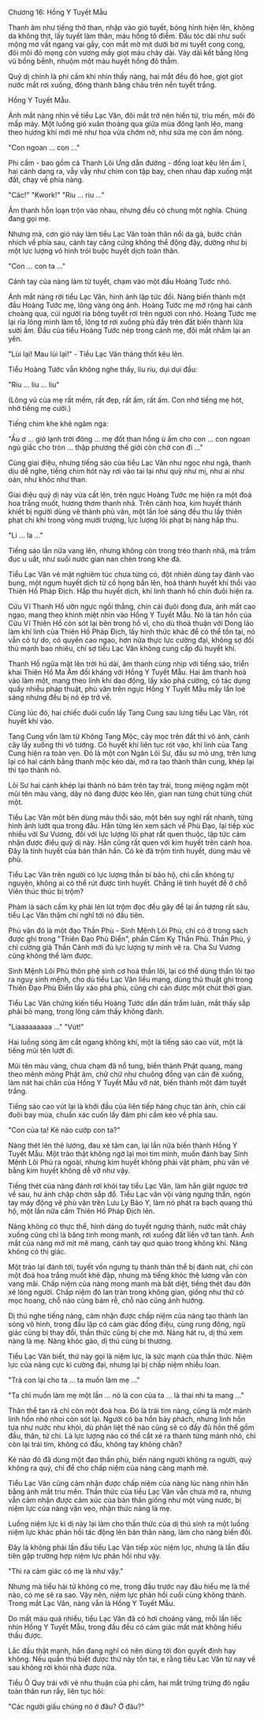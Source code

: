 Chương 16: Hồng Y Tuyết Mẫu 

Thanh âm như tiếng thở than, nhập vào gió tuyết, bóng hình hiện lên, không da không thịt, lấy tuyết làm thân, máu hồng tô điểm. Đầu tóc dài như suối mộng mơ vắt ngang vai gầy, con mắt mờ mịt dưới bờ mi tuyết cong cong, đôi môi đỏ mọng còn vương mấy giọt máu chảy dài. Váy dài kết bằng lông vũ bồng bềnh, nhuộm một màu huyết hồng đỏ thẫm. 

Quỷ dị chính là phi cầm khi nhìn thấy nàng, hai mắt đều đỏ hoe, giọt giọt nước mắt rơi xuống, đông thành băng châu trên nền tuyết trắng. 

Hồng Y Tuyết Mẫu. 

Ánh mắt nàng nhìn về tiểu Lạc Vân, đôi mắt trở nên hiền từ, trìu mến, môi đỏ mấp máy. Một luồng gió xuân thoảng qua giữa mùa đông lạnh lẽo, mang theo hương khí mới mẻ như hoa vừa chớm nở, như sữa mẹ còn ấm nóng. 

"Con ngoan ... con ..."

Phi cầm - bao gồm cả Thanh Lôi Ưng dẫn đường - đồng loạt kêu lên ầm ĩ, hai cánh dang ra, vẫy vẫy như chim con tập bay, chen nhau đáp xuống mặt đất, chạy về phía nàng.

"Các!" "Kwork!" "Riu ... riu ..." 

Âm thanh hỗn loạn trộn vào nhau, nhưng đều có chung một nghĩa. Chúng đang gọi mẹ. 

Nhưng mà, cơn gió này làm tiểu Lạc Vân toàn thân nổi da gà, bước chân nhích về phía sau, cánh tay căng cứng không thể động đậy, dường như bị một lực lượng vô hình trói buộc huyết dịch toàn thân. 

"Con ... con ta ..." 

Cánh tay của nàng làm từ tuyết, chạm vào một đầu Hoàng Tước nhỏ. 

Ánh mắt nàng rời tiểu Lạc Vân, hình ảnh lập tức đổi. Nàng biến thành một đầu Hoàng Tước mẹ, lông vàng óng ánh. Hoàng Tước mẹ mở rộng hai cánh choàng qua, cúi người rỉa bông tuyết rơi trên người con nhỏ. Hoàng Tước mẹ lại rỉa lông mình làm tổ, lông tơ rơi xuống phủ đầy trên đất biến thành lửa sưởi ấm. Đầu của tiểu Hoàng Tước nép trong cánh mẹ, đôi mắt nhắm lại an yên. 

"Lùi lại! Mau lùi lại!" - Tiểu Lạc Vân thảng thốt kêu lên. 

Tiểu Hoàng Tước vẫn không nghe thấy, líu ríu, dụi dụi đầu:

"Riu ... liu ... liu"

(Lông vũ của mẹ rất mếm, rất đẹp, rất ấm, rất ấm. Con nhớ tiếng mẹ hót, nhớ tiếng mẹ cười.) 

Tiếng chim khe khẽ ngâm nga: 

"Ầu ơ ... gió lạnh trời đông ... mẹ đốt than hồng ủ ấm cho con ... con ngoan ngủ giấc cho tròn ... thập phương thế giới còn chờ con đi ..."

Cùng giai điệu, nhưng tiếng sáo của tiểu Lạc Vân như ngọc như ngà, thanh dịu dễ nghe, tiếng chim hót này rơi vào tai lại như quỷ như mị, như ai như oán, như khóc như than. 

Giai điệu quỷ dị này vừa cất lên, trên ngực Hoàng Tước mẹ hiện ra một đoá hoa trắng muốt, hương thơm thanh nhã. Trên cánh hoa, kim huyết thánh khiết bị người dùng vẽ thành phù văn, một lần loé sáng đều thu lấy thiên phạt chi khí trong vòng mười trượng, lực lượng lôi phạt bị nàng hấp thu. 

"Li ... la ..." 

Tiếng sáo lần nữa vang lên, nhưng không còn trong trẻo thanh nhã, mà trầm đục u uất, như suối nước gian nan chèn trong khe đá. 

Tiểu Lạc Vân vẻ mặt nghiêm túc chưa từng có, đột nhiên dùng tay đánh vào bụng, một ngụm huyết dịch từ cổ họng bắn lên, hoá thành huyết khí thổi vào Thiên Hồ Pháp Địch. Hấp thu huyết dịch, khí linh thanh hồ chín đuôi hiện ra. 

Cửu Vĩ Thanh Hồ ưỡn ngực ngồi thẳng, chín cái đuôi đong đưa, ánh mắt cao ngạo, mang theo khinh miệt nhìn vào Hồng Y Tuyết Mẫu. Nó là tàn hồn của Cửu Vĩ Thiên Hồ còn sót lại bên trong hồ vĩ, cho dù thoả thuận với Dong lão làm khí linh của Thiên Hồ Pháp Địch, lấy hình thức khác để có thể tồn tại, nó vẫn có tự do, có quyền cao ngạo, hơn nữa thực lực cường đại, không sợ đối thủ mạnh bao nhiêu, chỉ sợ tiểu Lạc Vân không cung cấp đủ huyết khí. 

Thanh Hồ ngửa mặt lên trời hú dài, âm thanh cùng nhịp với tiếng sáo, triển khai Thiên Hồ Ma Âm đối kháng với Hồng Y Tuyết Mẫu. Hai âm thanh hoà vào làm một, mang theo linh khí dao động, lấy xảo phá cường, có tác dụng quấy nhiễu pháp thuật, phù văn trên ngực Hồng Y Tuyết Mẫu mấy lần loé sáng nhưng đều bị nó ép trở về. 

Cùng lúc đó, hai chiếc đuôi cuốn lấy Tang Cung sau lưng tiểu Lạc Vân, rót huyết khí vào. 

Tang Cung vốn làm từ Không Tang Mộc, cây mọc trên đất thì vô ảnh, cành cây lấy xuống thì vô tướng. Có huyết khí liên tục rót vào, khí linh của Tang Cung hiện ra toàn vẹn. Đó là một con Ngân Lôi Sư, đầu sư mỏ ưng, trên lưng lại có hai cánh bằng thanh mộc kéo dài, mở ra tạo thành thân cung, khép lại thì tạo thành nỏ. 

Lôi Sư hai cánh khép lại thành nỏ bám trên tay trái, trong miệng ngậm một mũi tên màu vàng, dây nỏ đang được kéo lên, gian nan từng chút từng chút một. 

Tiểu Lạc Vân một bên dùng máu thổi sáo, một bên suy nghĩ rất nhanh, từng hình ảnh lướt qua trong đầu. Hắn từng lén xem sách về Phù Đạo, lại tiếp xúc nhiều với Sư Vương, đối với lực lượng lôi phạt rất quen thuộc, lập tức cảm nhận được điều quỷ dị này. Hắn cũng rất quen với kim huyết trên cánh hoa. Đây là tinh huyết của bản thân hắn. Có kẻ đã trộm tinh huyết, dùng máu vẽ phù. 

Tiểu Lạc Vân trên người có lực lượng thần bí bảo hộ, chỉ cần không tự nguyện, không ai có thể rút được tinh huyết. Chẳng lẽ tinh huyết để ở chỗ Viên thúc thúc bị trộm? 

Phàm là sách cấm kỵ phải lén lút trộm đọc đều gây để lại ấn tượng rất sâu, tiểu Lạc Vân thậm chí nghĩ tới nó đầu tiên. 

Phù văn đó là một đạo Thần Phù - Sinh Mệnh Lôi Phù, chỉ có ở trong sách được ghi trong "Thiên Đạo Phù Điển", phần Cấm Kỵ Thần Phù. Thần Phù, ý chỉ cường giả Thần Cảnh mới đủ lực lượng tự mình vẽ ra. Cha Sư Vương cũng không thể làm được. 

Sinh Mệnh Lôi Phù thôn phệ sinh cơ hoá thần lôi, lại có thể dùng thần lôi tạo ra nguỵ sinh mệnh, cho dù tiểu Lạc Vân liều mạng, dùng thủ thuật ghi trong Thiên Đạo Phù Điển lấy xảo phá phù, cũng chỉ cản được một chút thời gian. 

Tiểu Lạc Vân chứng kiến tiểu Hoàng Tước dần dần trầm luân, mắt thấy sắp phải bỏ mạng, trong lòng cảm thấy không đành. 

"Liaaaaaaaaa ..." "Vút!" 

Hai luồng sóng âm cắt ngang không khí, một là tiếng sáo cao vút, một là tiếng mũi tên lướt đi. 

Mũi tên màu vàng, chưa chạm đã nổ tung, biến thành Phật quang, mang theo mênh mông Phật âm, chữ chữ như chuông đồng vạn cân đè xuống, làm nát hai chân của Hồng Y Tuyết Mẫu vỡ nát, biến thành một đám tuyết trắng.

Tiếng sáo cao vút lại là khởi đầu của liên tiếp hàng chục tàn ảnh, chín cái đuôi bay múa, chuẩn xác cuốn lấy đám phi cầm kéo về phía sau. 

"Con của ta! Kẻ nào cướp con ta?" 

Nàng thét lên thê lương, đau xé tâm can, lại lần nữa biến thành Hồng Y Tuyết Mẫu. Một trảo thật không ngờ lại moi tim mình, muốn đánh bay Sinh Mệnh Lôi Phù ra ngoài, nhưng kim huyết không phải vật phàm, phù văn vẽ bằng kim huyết không dễ vỡ như vậy. 

Tiếng thét của nàng đánh rơi khỏi tay tiểu Lạc Vân, làm hắn giật ngược trở về sau, hư ảnh chập chờn sắp đổ. Tiểu Lạc vân vội vàng ngưng thần, ngón tay máy động vẽ phù văn trên Lưu Ly Bảo Y, làm nó phát ra bạch quang thủ hộ, một lần nữa cầm Thiên Hồ Pháp Địch lên. 

Nàng không có thực thể, hình dáng do tuyết ngưng thành, nước mắt chảy xuống cũng chỉ là băng tinh mong manh, rơi xuống đất liền vỡ tan tành. Ánh mắt của nàng mờ mịt mê mang, cánh tay quơ quào trong không khí. Nàng không có thị giác. 

Một trảo lại đánh tới, tuyết vốn ngưng tụ thành thân thể bị đánh nát, chỉ còn một đoá hoa trắng muốt khẽ đập, nhưng mà tiếng khóc thê lương vẫn còn vang mãi. Chấp niệm của nàng mong manh mà bất diệt, tiếng thét đau đớn xé lòng người. Chấp niệm đó lan tràn trong không gian, giống như thứ cỏ mọc hoang, chỗ nào cũng bám rễ, chỗ nào cũng ảnh hưởng. 

Dị thú nghe tiếng nàng, cảm nhận được chấp niệm của nàng tạo thành làn sóng vô hình, trong đầu lập có cảm giác đồng điệu, cùng rung động, ngũ giác cũng bị thay đổi, thần thức cũng bị che mờ. Nàng hát ru, dị thú xem nàng là mẹ. Nàng khóc gào, dị thú cùng bi thương.  

Tiểu Lạc Vân biết, thứ này gọi là niệm lực, là sức mạnh của thần thức. Niệm lực của nàng cực kì cường đại, nhưng lại bị chấp niệm nhiễu loạn. 

"Trả con lại cho ta ... ta muốn làm mẹ ..." 

"Ta chỉ muốn làm mẹ một lần ... nó là con của ta ... là thai nhi ta mang ..."

Thân thể tan rã chỉ còn một đoá hoa. Đó là trái tim nàng, cũng là một mảnh linh hồn nhỏ nhoi còn sót lại. Người có ba hồn bảy phách, nhưng linh hồn tựa như nước như khói, dù phân liệt thế nào cũng sẽ có đầy đủ hồn thể gồm đầu, thân, tứ chi. Là lực lượng nào có thể cắt xé ra thành từng mảnh nhỏ, chỉ còn lại trái tim, không có đầu, không tay không chân?

Kẻ nào đó đã dùng một đạo thần phù, biến nàng người không ra người, quỷ không ra quỷ, chỉ để cho chấp niệm của nàng càng mạnh mẽ. 

Tiểu Lạc Vân cũng cảm nhận được chấp niệm của nàng lúc nàng nhìn hắn bằng ánh mắt trìu mến. Thần thức của tiểu Lạc Vân vẫn chưa mở ra, nhưng vẫn cảm nhận được cảm xúc của bản thân giống như một vũng nước, bị niệm lực của nàng vặn vẹo, nhận thức nàng là mẹ. 

Luồng niệm lực kì dị này lại làm cho thần thức của dị thú sinh ra một luồng niệm lực khác phản hồi tác động lên bản thân nàng, làm cho nàng biến đổi. 

Đây là không phải lần đầu tiểu Lạc Vân tiếp xúc niệm lực, nhưng là lần đầu tiên gặp trường hợp niệm lực phản hồi như vậy. 

"Thì ra cảm giác có mẹ là như vậy."

Nhưng mà tiểu hài tử không có mẹ, trong đầu trước nay đâu hiểu mẹ là thế nào, có mẹ sẽ ra sao. Vậy nên, niệm lực phản hồi cuối cùng không thành. Trong mắt Lạc Vân, nàng vẫn là Hồng Y Tuyết Mẫu. 

Do mất máu quá nhiều, tiểu Lạc Vân đã có hơi choáng váng, mỗi lần liếc nhìn Hồng Y Tuyết Mẫu, trong đầu đều có cảm giác mất mát không hiểu thấu được. 

Lắc đầu thật mạnh, hắn đang nghĩ có nên dùng tới đòn quyết định hay không. Nếu quần thú biết được thứ này tồn tại, e rằng tiểu Lạc Vân từ nay về sau không rời khỏi nhà được nữa. 

Tiểu Ô Quy trái với vẻ nhu thuận của phi cầm, hai mắt trừng trừng đỏ ngầu toàn thân run rẩy, liên tục hỏi:

"Các người giấu chúng nó ở đâu? Ở đâu?" 

